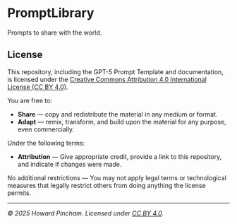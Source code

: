 # PromptLibrary
Prompts to share with the world.

## License

This repository, including the GPT-5 Prompt Template and documentation, is licensed under the 
[Creative Commons Attribution 4.0 International License (CC BY 4.0)](https://creativecommons.org/licenses/by/4.0/).

You are free to:
- **Share** — copy and redistribute the material in any medium or format.
- **Adapt** — remix, transform, and build upon the material for any purpose, even commercially.

Under the following terms:
- **Attribution** — Give appropriate credit, provide a link to this repository, 
  and indicate if changes were made.

No additional restrictions — You may not apply legal terms or technological measures that 
legally restrict others from doing anything the license permits.

---
*© 2025 Howard Pincham. Licensed under [CC BY 4.0](https://creativecommons.org/licenses/by/4.0/).*
